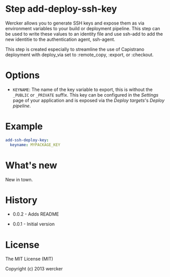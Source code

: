 # Step add-deploy-ssh-key

Wercker allows you to generate SSH keys and expose them as via
environment variables to your build or deployment pipeline.
This step can be used to write these values to an identity file
and use ssh-add to add the new identitie to the authentication
agent, ssh-agent.

This step is created especially to streamline the use of
Capistrano deployment with deploy_via set to :remote_copy, 
:export, or :checkout.

# Options

* `KEYNAME`: The name of the key variable to export, this is without the `_PUBLIC` or `_PRIVATE` suffix. This key can be configured in the *Settings* page of your application and is exposed via the *Deploy targets*'s *Deploy pipeline*.

# Example

``` yaml
add-ssh-deploy-key:
  keyname: MYPACKAGE_KEY
```

# What's new

New in town.
 
# History

* 0.0.2 - Adds README

* 0.0.1 - Initial version

# License

The MIT License (MIT)

Copyright (c) 2013 wercker